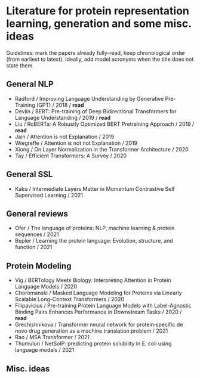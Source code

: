 # Literature for protein representation learning, generation and some misc. ideas

Guidelines: mark the papers already fully-read, keep chronological order (from earliest to latest). Ideally, add model acronyms when the title does not state them.


## General NLP

* Radford / Improving Language Understanding by Generative Pre-Training (GPT) / 2018 / **read**
* Devlin / BERT: Pre-training of Deep Bidirectional Transformers for Language Understanding / 2019 / **read**
* Liu / RoBERTa: A Robustly Optimized BERT Pretraining Approach / 2019 / **read**
* Jain / Attention is not Explanation / 2019
* Wiegreffe / Attention is not not Explanation / 2019
* Xiong / On Layer Normalization in the Transformer Architecture / 2020
* Tay / Efficient Transformers: A Survey / 2020


## General SSL

* Kaku / Intermediate Layers Matter in Momentum Contrastive Self Supervised Learning / 2021


## General reviews

* Ofer / The language of proteins: NLP, machine learning & protein sequences / 2021
* Bepler / Learning the protein language: Evolution, structure, and function / 2021


## Protein Modeling

* Vig / BERTology Meets Biology: Interpreting Attention in Protein Language Models / 2020
* Choromanski / Masked Language Modeling for Proteins via Linearly Scalable Long-Context Transformers / 2020
* Filipavicius / Pre-training Protein Language Models with Label-Agnostic Binding Pairs Enhances Performance in Downstream Tasks / 2020 / **read**
* Grechishnikova / Transformer neural network for protein‐specific de novo drug generation as a machine translation problem / 2021
* Rao / MSA Transformer / 2021
* Thumuluri / NetSolP: predicting protein solubility in E. coli using language models / 2021


## Misc. ideas


